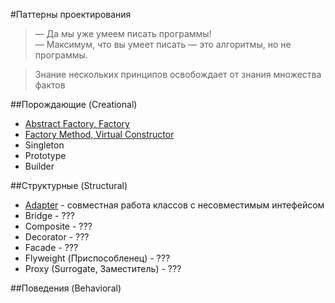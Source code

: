 #Паттерны проектирования

> — Да мы уже умеем писать программы!  
> — Максимум, что вы умеет писать — это алгоритмы, но не программы.

> Знание нескольких принципов освобождает от знания множества фактов

##Порождающие (Creational)

* [Abstract Factory, Factory](/creational/abstractfactory)
* [Factory Method, Virtual Constructor](/creational/factorymethod)
* Singleton
* Prototype
* Builder

##Структурные (Structural)

* [Adapter](/structural/adapter) - совместная работа классов с несовместимым интефейсом
* Bridge - ???
* Composite - ???
* Decorator - ???
* Facade - ???
* Flyweight (Приспособленец) - ???
* Proxy (Surrogate, Заместитель) - ???

##Поведения (Behavioral)